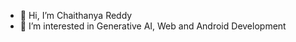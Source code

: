 - 👋 Hi, I’m Chaithanya Reddy
- 👀 I’m interested in Generative AI, Web and Android Development


<!---
falcon-14/falcon-14 is a ✨ special ✨ repository because its `README.md` (this file) appears on your GitHub profile.
You can click the Preview link to take a look at your changes.
--->
